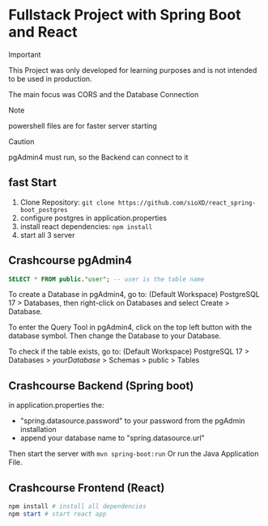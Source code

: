 # Fullstack Project with Spring Boot and React

> [!IMPORTANT]  
> This Project was only developed for learning purposes and is not intended to be used in production.
>
> The main focus was CORS and the Database Connection

> [!NOTE]
> powershell files are for faster server starting

> [!CAUTION]
> pgAdmin4 must run, so the Backend can connect to it

## fast Start

1. Clone Repository: `git clone https://github.com/sioXD/react_spring-boot_postgres`
2. configure postgres in application.properties
3. install react dependencies: `npm install`
4. start all 3 server

## Crashcourse pgAdmin4

```sql
SELECT * FROM public."user"; -- user is the table name
```

To create a Database in pgAdmin4, go to: (Default Workspace) PostgreSQL 17 > Databases, then right-click on Databases and select Create > Database.

To enter the Query Tool in pgAdmin4, click on the top left button with the database symbol. Then change the Database to your Database.

To check if the table exists, go to: (Default Workspace) PostgreSQL 17 > Databases > _yourDatabase_ > Schemas > public > Tables

## Crashcourse Backend (Spring boot)

in application.properties the:

- "spring.datasource.password" to your password from the pgAdmin installation
- append your database name to "spring.datasource.url"

Then start the server with `mvn spring-boot:run`
Or run the Java Application File.

## Crashcourse Frontend (React)

```powershell
npm install # install all dependencies
npm start # start react app
```
